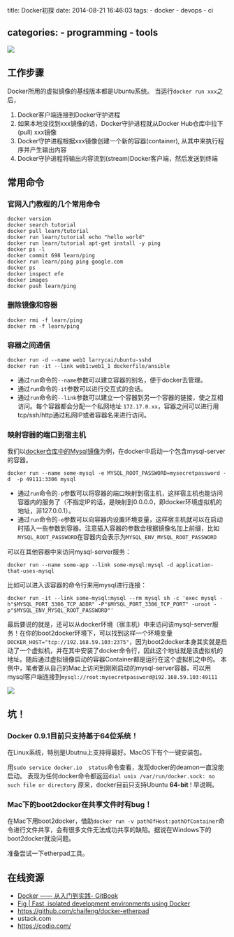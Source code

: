 title: Docker初探
date: 2014-08-21 16:46:03
tags: 
	- docker
	- devops
	- ci

categories:
    - programming
    - tools
---

![](http://www.cstor.cn/webedit/uploadfile/20140626151501579.jpg)


## 工作步骤

Docker所用的虚拟镜像的基线版本都是Ubuntu系统。
当运行`docker run xxx`之后，
1. Docker客户端连接到Docker守护进程
2. 如果本地没找到xxx镜像的话，Docker守护进程就从Docker Hub仓库中拉下(pull) xxx镜像
3. Docker守护进程根据xxx镜像创建一个新的容器(container), 从其中来执行程序并产生输出内容
4. Docker守护进程将输出内容流到(stream)Docker客户端，然后发送到终端


## 常用命令
### 官网入门教程的几个常用命令
	docker version
	docker search tutorial
	docker pull learn/tutorial
	docker run learn/tutorial echo "hello world"
	docker run learn/tutorial apt-get install -y ping
	docker ps -l
	docker commit 698 learn/ping
	docker run learn/ping ping google.com
	docker ps
	docker inspect efe
	docker images
	docker push learn/ping
<!--more-->


### 删除镜像和容器
	docker rmi -f learn/ping
	docker rm -f learn/ping
	
### 容器之间通信
	docker run -d --name web1 larrycai/ubuntu-sshd
	docker run -it --link web1:web1_1 dockerfile/ansible

* 通过`run`命令的`--name`参数可以建立容器的别名，便于docker去管理。
* 通过`run`命令的`-it`参数可以进行交互式的会话。
* 通过`run`命令的`--link`参数可以建立一个容器到另一个容器的链接，使之互相访问。每个容器都会分配一个私网地址 `172.17.0.xx`，容器之间可以进行用tcp/ssh/http通过私网IP或者容器名来进行访问。


### 映射容器的端口到宿主机


我们以[docker仓库中的Mysql镜像](https://registry.hub.docker.com/_/mysql/)为例，在docker中启动一个包含mysql-server的容器。

	docker run --name some-mysql -e MYSQL_ROOT_PASSWORD=mysecretpassword -d  -p 49111:3306 mysql

* 通过`run`命令的`-p`参数可以将容器的端口映射到宿主机，这样宿主机也能访问容器内的服务了（不指定IP的话，是映射到0.0.0.0，即docker环境虚拟机的地址，非127.0.0.1）。
* 通过`run`命令的`-e`参数可以向容器内设置环境变量，这样宿主机就可以在启动时插入一些参数到容器。注意插入容器的参数会根据镜像名加上前缀，比如`MYSQL_ROOT_PASSWORD`在容器内会表示为`MYSQL_ENV_MYSQL_ROOT_PASSWORD`
	
	
可以在其他容器中来访问mysql-server服务：

	docker run --name some-app --link some-mysql:mysql -d application-that-uses-mysql

比如可以进入该容器的命令行来用mysql进行连接：

	docker run -it --link some-mysql:mysql --rm mysql sh -c 'exec mysql -h"$MYSQL_PORT_3306_TCP_ADDR" -P"$MYSQL_PORT_3306_TCP_PORT" -uroot -p"$MYSQL_ENV_MYSQL_ROOT_PASSWORD"'

最后要说的就是，还可以从docker环境（宿主机）中来访问该mysql-server服务！在你的boot2docker环境下，可以找到这样一个环境变量`DOCKER_HOST="tcp://192.168.59.103:2375"`，因为boot2docker本身其实就是启动了一个虚拟机，并在其中安装了docker命令行，因此这个地址就是该虚拟机的地址。随后通过虚拟镜像启动的容器Container都是运行在这个虚拟机之中的。
本例中，笔者要从自己的Mac上访问到刚刚启动的mysql-server容器，可以用mysql客户端连接到`mysql://root:mysecretpassword@192.168.59.103:49111`


![](http://res.uperform.cn//Docker%20Structure.png)

## 坑！


### Docker 0.9.1目前只支持基于64位系统！
在Linux系统，特别是Ubutnu上支持得最好。MacOS下有个一键安装包。

用`sudo service docker.io  status`命令查看，发现docker的deamon一直没能启动。
表现为任何docker命令都返回`dial unix /var/run/docker.sock: no such file or directory`
原来，docker目前只支持Ubuntu **64-bit** ! 早说啊。

### Mac下的boot2docker在共享文件时有bug！
在Mac下用boot2docker，借助`docker run -v pathOfHost:pathOfContainer`命令进行文件共享，会有很多文件无法成功共享的缺陷。据说在Windows下的boot2docker就没问题。

准备尝试一下etherpad工具。

## 在线资源
* [Docker —— 从入门到实践- GitBook](http://yeasy.gitbooks.io/)
* [Fig | Fast, isolated development environments using Docker](http://www.fig.sh/)
* https://github.com/chaifeng/docker-etherpad
* ustack.com
* https://codio.com/
